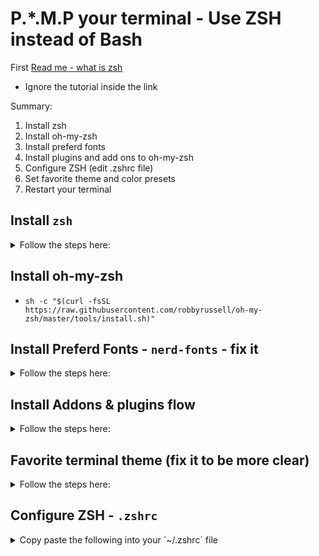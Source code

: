 # P.*.M.P your terminal - Use ZSH instead of Bash

First [Read me - what is zsh](https://www.howtogeek.com/362409/what-is-zsh-and-why-should-you-use-it-instead-of-bash/)

- Ignore the tutorial inside the link

Summary:

1. Install zsh
2. Install oh-my-zsh
3. Install preferd fonts
4. Install plugins and add ons to oh-my-zsh
5. Configure ZSH (edit .zshrc file)
6. Set favorite theme and color presets
7. Restart your terminal

## Install `zsh`

<details> <summary>Follow the steps here:</summary>

### Mac

- `brew update && brew upgrade`
- `brew install zsh`
- `chsh -s /bin/zsh`

### Ubuntu

- `sudo apt-get install zsh`

### Other OS

- `https://github.com/robbyrussell/oh-my-zsh/wiki/Installing-ZSH`

</details>

## Install oh-my-zsh

- `sh -c "$(curl -fsSL https://raw.githubusercontent.com/robbyrussell/oh-my-zsh/master/tools/install.sh)"`

## Install Preferd Fonts - `nerd-fonts` - fix it

<details> <summary>Follow the steps here:</summary>

1. Do one of the alternative
    1. Run `git clone https://github.com/ryanoasis/nerd-fonts.git --depth 1`
    2. Go to the nerd-fonts git repo folder (where you clonned)
    3. Run `./install.sh`

     **OR**

     Run `cd ~/Library/Fonts && curl -fLo "Meslo LG L Regular Nerd Font Complete.ttf" https://github.com/ryanoasis/nerd-fonts/blob/master/patched- fonts/Meslo/L/Regular/complete/Meslo%20LG%20L%20Regular%20Nerd%20Font%20Complete.ttf`

2. Set 1 of the above `nerd-fonts` in the terminal settings:
    - in Iterm go to preferences -> prfofiles tab-> text tab -> font

</details>

## Install Addons & plugins flow

<details> <summary>Follow the steps here:</summary>

1. Run `git clone https://github.com/zsh-users/zsh-autosuggestions ${ZSH_CUSTOM:-~/.oh-my-zsh/custom}/plugins/zsh-autosuggestions`
2. Run `git clone https://github.com/zsh-users/zsh-syntax-highlighting.git ${ZSH_CUSTOM:-~/.oh-my-zsh/custom}/plugins/zsh-syntax-highlighting`
3. Run `git clone https://github.com/bhilburn/powerlevel9k.git ~/.oh-my-zsh/custom/themes/powerlevel9k`

</details>

## Favorite terminal theme (fix it to be more clear)

<details>
 <summary>Follow the steps here:</summary>

[Go to materialShell page and follow instructions](https://github.com/carloscuesta/materialshell)

**OR**

1. Run `git clone https://github.com/carloscuesta/materialshell.git --depth 1`
2. Go to `shell-color-themes/macOS`
3. Paste the shell scheme to a premade shells themes folder
4. Apply to your terminal

</details>

## Configure ZSH - `.zshrc`

<details>
 <summary>Copy paste the following into your `~/.zshrc` file</summary>

```bash
# If you come from bash you might have to change your $PATH.
# export PATH=$HOME/bin:/usr/local/bin:$PATH

#### Only fot laptop config!
prompt_zsh_battery_level() {
  local percentage1=`pmset -g ps  |  sed -n 's/.*[[:blank:]]+*\(.*%\).*/\1/p'`
  local percentage=`echo "${percentage1//\%}"`
  local color='%F{red}'
  local symbol="\uf00d"
  pmset -g ps | grep "discharging" > /dev/null
  if [ $? -eq 0 ]; then
    local charging="false";
  else
    local charging="true";
  fi
  if [ $percentage -le 20 ]
  then symbol='\uf579' ; color='%F{red}' ;
    #10%
  elif [ $percentage -gt 19 ] && [ $percentage -le 30 ]
  then symbol="\uf57a" ; color='%F{red}' ;
    #20%
  elif [ $percentage -gt 29 ] && [ $percentage -le 40 ]
  then symbol="\uf57b" ; color='%F{yellow}' ;
    #35%
  elif [ $percentage -gt 39 ] && [ $percentage -le 50 ]
  then symbol="\uf57c" ; color='%F{yellow}' ;
    #45%
  elif [ $percentage -gt 49 ] && [ $percentage -le 60 ]
  then symbol="\uf57d" ; color='%F{blue}' ;
    #55%
  elif [ $percentage -gt 59 ] && [ $percentage -le 70 ]
  then symbol="\uf57e" ; color='%F{blue}' ;
    #65%
  elif [ $percentage -gt 69 ] && [ $percentage -le 80 ]
  then symbol="\uf57f" ; color='%F{blue}' ;
    #75%
  elif [ $percentage -gt 79 ] && [ $percentage -le 90 ]
  then symbol="\uf580" ; color='%F{blue}' ;
    #85%
  elif [ $percentage -gt 89 ] && [ $percentage -le 99 ]
  then symbol="\uf581" ; color='%F{blue}' ;
    #85%
  elif [ $percentage -gt 98 ]
  then symbol="\uf578" ; color='%F{green}' ;
    #100%
  fi
  if [ $charging = "true" ];
  then color='%F{green}'; if [ $percentage -gt 98 ]; then symbol='\uf584'; fi
  fi
  echo -n "%{$color%}$symbol" ;
}

lfcd () {
    tmp="$(mktemp)"
    lf -last-dir-path="$tmp" "$@"
    if [ -f "$tmp" ]; then
        dir="$(cat "$tmp")"
        rm -f "$tmp"
        [ -d "$dir" ] && [ "$dir" != "$(pwd)" ] && cd "$dir"
    fi
}
bindkey -s '^o' 'lfcd\n'
# zsh_internet_signal(){
#   #source on quality levels - http://www.wireless-nets.com/resources/tutorials/define_SNR_values.html
#   #source on signal levels  - http://www.speedguide.net/faq/how-to-read-rssisignal-and-snrnoise-ratings-440
#  local signal=$(airport -I | grep agrCtlRSSI | awk '{print $2}' | sed 's/-//g')
#   local noise=$(airport -I | grep agrCtlNoise | awk '{print $2}' | sed 's/-//g')
#   local SNR=$(bc <<<"scale=2; $signal / $noise")

#   local net=$(curl -D- -o /dev/null -s http://www.google.com | grep HTTP/1.1 | awk '{print $2}')
#   local color='%F{yellow}'
#   local symbol="\uf197"

#   # Excellent Signal (5 bars)
#   if [[ ! -z "${signal// }" ]] && [[ $SNR -gt .40 ]] ;
#     then color='%F{black}' ; symbol="\uf1eb" ;
#   fi

#   # Good Signal (3-4 bars)
#   if [[ ! -z "${signal// }" ]] && [[ ! $SNR -gt .40 ]] && [[ $SNR -gt .25 ]] ;
#     then color='%F{green}' ; symbol="\uf1eb" ;
#   fi

#   # Low Signal (2 bars)
#   if [[ ! -z "${signal// }" ]] && [[ ! $SNR -gt .25 ]] && [[ $SNR -gt .15 ]] ;
#     then color='%F{yellow}' ; symbol="\uf1eb" ;
#   fi

#   # Very Low Signal (1 bar)
#   if [[ ! -z "${signal// }" ]] && [[ ! $SNR -gt .15 ]] && [[ $SNR -gt .10 ]] ;
#     then color='%F{red}' ; symbol="\uf1eb" ;
#   fi

#   # No Signal - No Internet
#   if [[ ! -z "${signal// }" ]] && [[ ! $SNR -gt .10 ]] ;
#     # then color='%F{red}' ; symbol="\uf011";
#     then color='%F{red}' ; symbol="\uf204";
#   fi

#   if [[ -z "${signal// }" ]] && [[ "$net" -ne 200 ]] ;
#    # then color='%F{red}' ; symbol="\uf011";
#     then color='%F{red}' ; symbol="\uf204" ;
#   fi

#   # Ethernet Connection (no wifi, hardline)
#   if [[ -z "${signal// }" ]] && [[ "$net" -eq 200 ]] ;
#     then color='%F{blue}' ; symbol="\uf197" ;
#   fi

#   echo -n "%{$color%}$symbol " # \f1eb is wifi bars
# }
#### End of laptop config

# Path to your oh-my-zsh installation.
export ZSH="/Users/<your_mac_username>/.oh-my-zsh"
ZSH_THEME="powerlevel9k/powerlevel9k"
################ start custom oh my zsh configs
POWERLEVEL9K_MODE='nerdfont-complete'

# Please only use this battery segment if you have material icons in your nerd font (or font)
# Otherwise, use the font awesome one in "User Segments"
# POWERLEVEL9K_CUSTOM_INTERNET_SIGNAL="zsh_internet_signal"
POWERLEVEL9K_BATTERY_ICON=`prompt_zsh_battery_level`
POWERLEVEL9K_PROMPT_ON_NEWLINE=true
POWERLEVEL9K_PROMPT_ADD_NEWLINE=true
POWERLEVEL9K_RPROMPT_ON_NEWLINE=true
POWERLEVEL9K_SHORTEN_DIR_LENGTH=2
POWERLEVEL9K_SHORTEN_STRATEGY="truncate_beginning"
POWERLEVEL9K_RVM_FOREGROUND="249"
POWERLEVEL9K_RVM_VISUAL_IDENTIFIER_COLOR="red"
POWERLEVEL9K_TIME_BACKGROUND="black"
POWERLEVEL9K_TIME_FOREGROUND="249"
POWERLEVEL9K_TIME_FORMAT="\UF43A %D{%I:%M  \UF133  %m.%d.%y}"
POWERLEVEL9K_RVM_BACKGROUND="black"
POWERLEVEL9K_RVM_FOREGROUND="249"
POWERLEVEL9K_RVM_VISUAL_IDENTIFIER_COLOR="red"
POWERLEVEL9K_STATUS_VERBOSE=false
POWERLEVEL9K_VCS_CLEAN_FOREGROUND='black'
POWERLEVEL9K_VCS_CLEAN_BACKGROUND='green'
POWERLEVEL9K_VCS_UNTRACKED_FOREGROUND='black'
POWERLEVEL9K_VCS_UNTRACKED_BACKGROUND='yellow'
POWERLEVEL9K_VCS_MODIFIED_FOREGROUND='white'
POWERLEVEL9K_VCS_MODIFIED_BACKGROUND='black'
POWERLEVEL9K_COMMAND_EXECUTION_TIME_BACKGROUND='black'
POWERLEVEL9K_COMMAND_EXECUTION_TIME_FOREGROUND='blue'
POWERLEVEL9K_FOLDER_ICON=''
POWERLEVEL9K_STATUS_OK_IN_NON_VERBOSE=true
POWERLEVEL9K_STATUS_VERBOSE=false
POWERLEVEL9K_COMMAND_EXECUTION_TIME_THRESHOLD=0
POWERLEVEL9K_VCS_UNTRACKED_ICON='\u25CF'
POWERLEVEL9K_VCS_UNSTAGED_ICON='\u00b1'
POWERLEVEL9K_VCS_INCOMING_CHANGES_ICON='\u2193'
POWERLEVEL9K_VCS_OUTGOING_CHANGES_ICON='\u2191'
POWERLEVEL9K_VCS_COMMIT_ICON="\uf417"
POWERLEVEL9K_MULTILINE_FIRST_PROMPT_PREFIX="%F{blue}\u256D\u2500%f"
POWERLEVEL9K_MULTILINE_LAST_PROMPT_PREFIX="%F{blue}\u2570\uf460%f "
POWERLEVEL9K_LEFT_PROMPT_ELEMENTS=(context os_icon custom_internet_signal custom_battery_status_joined ssh root_indicator dir dir_writable vcs)
POWERLEVEL9K_RIGHT_PROMPT_ELEMENTS=(command_execution_time  status  time)
HIST_STAMPS="mm/dd/yyyy"
DISABLE_UPDATE_PROMPT=true


# battery
POWERLEVEL9K_BATTERY_CHARGING='yellow'
POWERLEVEL9K_BATTERY_CHARGED='green'
POWERLEVEL9K_BATTERY_DISCONNECTED='$DEFAULT_COLOR'
POWERLEVEL9K_BATTERY_LOW_THRESHOLD='10'
POWERLEVEL9K_BATTERY_LOW_COLOR='red'
POWERLEVEL9K_BATTERY_ICON=`prompt_zsh_battery_level `

plugins=(
  git
  iterm2
  macports
  man
  osx
  python
  composer
  zsh-autosuggestions
 zsh-syntax-highlighting
)

ZSH_AUTOSUGGEST_HIGHLIGHT_STYLE='fg=5'

alias suroot='sudo -E -s'

# source ~/.bash_profile

if [ -f ~/.bash_profile ]; then
    . ~/.bash_profile;
fi

if [ -f ~/.aliases ]; then
    . ~/.aliases;
fi

########################## end of custom config

source $ZSH/oh-my-zsh.sh
source ~/.bash_profile
# nvm setup
export NVM_DIR="$HOME/.nvm"
[ -s "$NVM_DIR/nvm.sh" ] && \. "$NVM_DIR/nvm.sh"  # This loads nvm
[ -s "$NVM_DIR/bash_completion" ] && \. "$NVM_DIR/bash_completion"  # This loads nvm bash_completion
```

</details>

